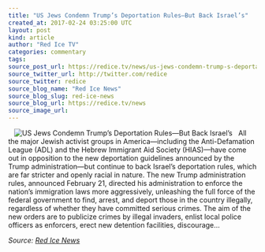 ```yaml
---
title: "US Jews Condemn Trump’s Deportation Rules—But Back Israel’s"
created_at: 2017-02-24 03:25:00 UTC
layout: post
kind: article
author: "Red Ice TV"
categories: commentary
tags: 
source_post_url: https://redice.tv/news/us-jews-condemn-trump-s-deportation-rules-but-back-israel-s
source_twitter_url: http://twitter.com/redice
source_twitter: redice
source_blog_name: "Red Ice News"
source_blog_slug: red-ice-news
source_blog_url: https://redice.tv/news
source_image_url: 
---
```

<img align="left" hspace="12" alt="US Jews Condemn Trump&rsquo;s Deportation Rules&mdash;But Back Israel&rsquo;s" src="https://rdice.net/a/c/n/17/02240417-509.9cd7b47f.jpg"> All the major Jewish activist groups in America—including the Anti-Defamation League (ADL) and the Hebrew Immigrant Aid Society (HIAS)—have come out in opposition to the new deportation guidelines announced by the Trump administration—but continue to back Israel’s deportation rules, which are far stricter and openly racial in nature. The new Trump administration rules, announced February 21, directed his administration to enforce the nation’s immigration laws more aggressively, unleashing the full force of the federal government to find, arrest, and deport those in the country illegally, regardless of whether they have committed serious crimes. The aim of the new orders are to publicize crimes by illegal invaders, enlist local police officers as enforcers, erect new detention facilities, discourage&#8230;<div class="">
    <i>Source: <a href="https://redice.tv/news">Red Ice News</a></i>
</div>
